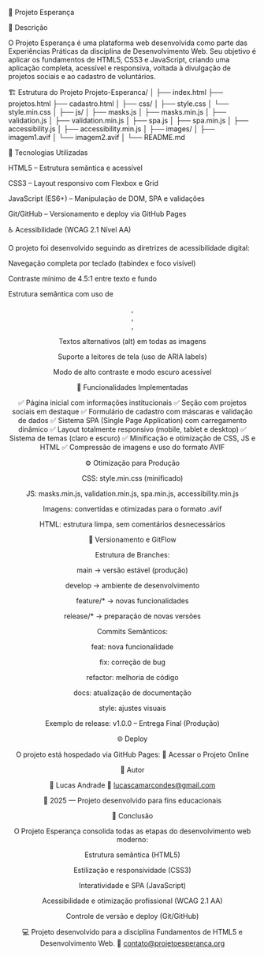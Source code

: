 🌱 Projeto Esperança


📘 Descrição

O Projeto Esperança é uma plataforma web desenvolvida como parte das Experiências Práticas da disciplina de Desenvolvimento Web.
Seu objetivo é aplicar os fundamentos de HTML5, CSS3 e JavaScript, criando uma aplicação completa, acessível e responsiva, voltada à divulgação de projetos sociais e ao cadastro de voluntários.

🏗️ Estrutura do Projeto
Projeto-Esperanca/
│
├── index.html
├── projetos.html
├── cadastro.html
│
├── css/
│   ├── style.css
│   └── style.min.css
│
├── js/
│   ├── masks.js
│   ├── masks.min.js
│   ├── validation.js
│   ├── validation.min.js
│   ├── spa.js
│   ├── spa.min.js
│   ├── accessibility.js
│   ├── accessibility.min.js
│
├── images/
│   ├── imagem1.avif
│   └── imagem2.avif
│
└── README.md

🎨 Tecnologias Utilizadas

HTML5 – Estrutura semântica e acessível

CSS3 – Layout responsivo com Flexbox e Grid

JavaScript (ES6+) – Manipulação de DOM, SPA e validações

Git/GitHub – Versionamento e deploy via GitHub Pages

♿ Acessibilidade (WCAG 2.1 Nível AA)

O projeto foi desenvolvido seguindo as diretrizes de acessibilidade digital:

Navegação completa por teclado (tabindex e foco visível)

Contraste mínimo de 4.5:1 entre texto e fundo

Estrutura semântica com uso de <header>, <main>, <section>, <footer>

Textos alternativos (alt) em todas as imagens

Suporte a leitores de tela (uso de ARIA labels)

Modo de alto contraste e modo escuro acessível

🚀 Funcionalidades Implementadas

✅ Página inicial com informações institucionais
✅ Seção com projetos sociais em destaque
✅ Formulário de cadastro com máscaras e validação de dados
✅ Sistema SPA (Single Page Application) com carregamento dinâmico
✅ Layout totalmente responsivo (mobile, tablet e desktop)
✅ Sistema de temas (claro e escuro)
✅ Minificação e otimização de CSS, JS e HTML
✅ Compressão de imagens e uso do formato AVIF

⚙️ Otimização para Produção

CSS: style.min.css (minificado)

JS: masks.min.js, validation.min.js, spa.min.js, accessibility.min.js

Imagens: convertidas e otimizadas para o formato .avif

HTML: estrutura limpa, sem comentários desnecessários

🧩 Versionamento e GitFlow

Estrutura de Branches:

main → versão estável (produção)

develop → ambiente de desenvolvimento

feature/* → novas funcionalidades

release/* → preparação de novas versões

Commits Semânticos:

feat: nova funcionalidade

fix: correção de bug

refactor: melhoria de código

docs: atualização de documentação

style: ajustes visuais

Exemplo de release:
v1.0.0 – Entrega Final (Produção)

🌐 Deploy

O projeto está hospedado via GitHub Pages:
🔗 Acessar o Projeto Online

🧠 Autor

👤 Lucas Andrade
📧 lucascamarcondes@gmail.com

📅 2025 — Projeto desenvolvido para fins educacionais

🏁 Conclusão

O Projeto Esperança consolida todas as etapas do desenvolvimento web moderno:

Estrutura semântica (HTML5)

Estilização e responsividade (CSS3)

Interatividade e SPA (JavaScript)

Acessibilidade e otimização profissional (WCAG 2.1 AA)

Controle de versão e deploy (Git/GitHub)

💻 Projeto desenvolvido para a disciplina Fundamentos de HTML5 e Desenvolvimento Web.
📧 contato@projetoesperanca.org
